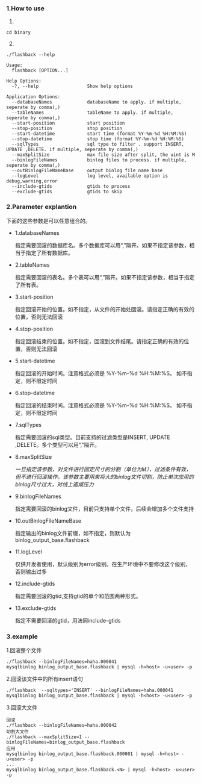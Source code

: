 ### 1.How to use

1.
```
cd binary
```
2.
```
./flashback --help

Usage:
  flashback [OPTION...]

Help Options:
  -?, --help                  Show help options

Application Options:
  --databaseNames             databaseName to apply. if multiple, seperate by comma(,)
  --tableNames                tableName to apply. if multiple, seperate by comma(,)
  --start-position            start position
  --stop-position             stop position
  --start-datetime            start time (format %Y-%m-%d %H:%M:%S)
  --stop-datetime             stop time (format %Y-%m-%d %H:%M:%S)
  --sqlTypes                  sql type to filter . support INSERT, UPDATE ,DELETE. if multiple, seperate by comma(,)
  --maxSplitSize              max file size after split, the uint is M
  --binlogFileNames           binlog files to process. if multiple, seperate by comma(,)
  --outBinlogFileNameBase     output binlog file name base
  --logLevel                  log level, available option is debug,warning,error
  --include-gtids             gtids to process
  --exclude-gtids             gtids to skip
```

### 2.Parameter explantion
下面的这些参数是可以任意组合的。

- 1.databaseNames

  指定需要回滚的数据库名。多个数据库可以用“,”隔开。如果不指定该参数，相当于指定了所有数据库。
- 2.tableNames  

  指定需要回滚的表名。多个表可以用“,”隔开。如果不指定该参数，相当于指定了所有表。
- 3.start-position

  指定回滚开始的位置。如不指定，从文件的开始处回滚。请指定正确的有效的位置，否则无法回滚
- 4.stop-position

  指定回滚结束的位置。如不指定，回滚到文件结尾。请指定正确的有效的位置，否则无法回滚
- 5.start-datetime

  指定回滚的开始时间。注意格式必须是 %Y-%m-%d %H:%M:%S。 如不指定，则不限定时间
- 6.stop-datetime

  指定回滚的结束时间。注意格式必须是 %Y-%m-%d %H:%M:%S。 如不指定，则不限定时间  
- 7.sqlTypes

  指定需要回滚的sql类型。目前支持的过滤类型是INSERT, UPDATE ,DELETE。多个类型可以用“,”隔开。
- 8.maxSplitSize

  *一旦指定该参数，对文件进行固定尺寸的分割（单位为M），过滤条件有效，但不进行回滚操作。该参数主要用来将大的binlog文件切割，防止单次应用的binlog尺寸过大，对线上造成压力*
- 9.binlogFileNames

  指定需要回滚的binlog文件，目前只支持单个文件，后续会增加多个文件支持  
- 10.outBinlogFileNameBase

  指定输出的binlog文件前缀，如不指定，则默认为binlog_output_base.flashback
- 11.logLevel

  仅供开发者使用，默认级别为error级别。在生产环境中不要修改这个级别，否则输出过多
- 12.include-gtids

  指定需要回滚的gtid,支持gtid的单个和范围两种形式。
- 13.exclude-gtids

  指定不需要回滚的gtid，用法同include-gtids


### 3.example

1.回滚整个文件
```
./flashback --binlogFileNames=haha.000041
mysqlbinlog binlog_output_base.flashback | mysql -h<host> -u<user> -p
```
2.回滚该文件中的所有insert语句
```
./flashback  --sqltypes='INSERT' --binlogFileNames=haha.000041
mysqlbinlog binlog_output_base.flashback | mysql -h<host> -u<user> -p
```
3.回滚大文件
```
回滚
./flashback --binlogFileNames=haha.000042
切割大文件
./flashback --maxSplitSize=1 --binlogFileNames=binlog_output_base.flashback
应用
mysqlbinlog binlog_output_base.flashback.000001 | mysql -h<host> -u<user> -p
...
mysqlbinlog binlog_output_base.flashback.<N> | mysql -h<host> -u<user> -p
```
